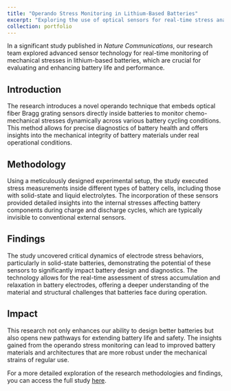 ```yaml
---
title: "Operando Stress Monitoring in Lithium-Based Batteries"
excerpt: "Exploring the use of optical sensors for real-time stress analysis in battery systems.<br/><img src='/images/operando_stress_monitoring.png'>"
collection: portfolio
---
```


In a significant study published in *Nature Communications*, our research team explored advanced sensor technology for real-time monitoring of mechanical stresses in lithium-based batteries, which are crucial for evaluating and enhancing battery life and performance. 

## Introduction
The research introduces a novel operando technique that embeds optical fiber Bragg grating sensors directly inside batteries to monitor chemo-mechanical stresses dynamically across various battery cycling conditions. This method allows for precise diagnostics of battery health and offers insights into the mechanical integrity of battery materials under real operational conditions.

## Methodology
Using a meticulously designed experimental setup, the study executed stress measurements inside different types of battery cells, including those with solid-state and liquid electrolytes. The incorporation of these sensors provided detailed insights into the internal stresses affecting battery components during charge and discharge cycles, which are typically invisible to conventional external sensors.

## Findings
The study uncovered critical dynamics of electrode stress behaviors, particularly in solid-state batteries, demonstrating the potential of these sensors to significantly impact battery design and diagnostics. The technology allows for the real-time assessment of stress accumulation and relaxation in battery electrodes, offering a deeper understanding of the material and structural challenges that batteries face during operation.

## Impact
This research not only enhances our ability to design better batteries but also opens new pathways for extending battery life and safety. The insights gained from the operando stress monitoring can lead to improved battery materials and architectures that are more robust under the mechanical strains of regular use.

For a more detailed exploration of the research methodologies and findings, you can access the full study [here](https://www.nature.com/articles/s41467-022-28792-w).
